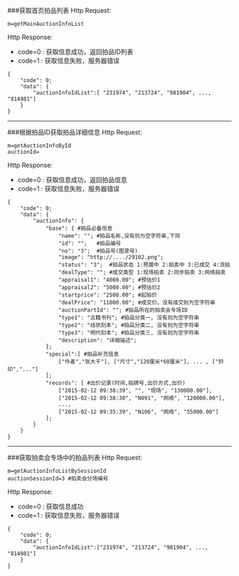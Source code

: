 ###<a name="1">获取首页拍品列表</a>
Http Request: 

```
m=getMainAuctionInfoList
```
Http Response:

- code=0 : 获取信息成功，返回拍品ID列表
- code=1 : 获取信息失败，服务器错误

``` 
{ 
    "code": 0;
    "data": {
    	"auctionInfoIdList":[ "231974", "213724", "981904", ..., "814981"]
	}
}
```
---
###<a name="2">根据拍品ID获取拍品详细信息</a>
Http Request: 

```
m=getAuctionInfoById
auctionId=
```
Http Response:

- code=0 : 获取信息成功，返回拍品信息
- code=1 : 获取信息失败，服务器错误

``` 
{ 
    "code": 0;
    "data": {
    	"auctionInfo": {
    		"base": { #拍品必备信息
    			"name": ""; #拍品名称,没有则为空字符串,下同
    			"id": "";   #拍品编号
    			"no": "3";  #拍品号(图录号)
				"image": "http://..../29102.png"; 
				"status": "3";  #拍品状态 1:预展中 2:拍卖中 3:已成交 4:流拍 
    			"dealType": ""; #成交类型 1:现场拍卖 2:同步拍卖 3:网络拍卖
				"appraisal1": "4000.00"; #预估价1
				"appraisal2": "5000.00"; #预估价2
				"startprice": "2500.00"; #起拍价
				"dealPrice": "11000.00"; #成交价，没有成交则为空字符串
    			"auctionPartId": ""; #拍品所在的拍卖会专场ID
    			"type1": "古籍书刊"; #拍品分类一, 没有则为空字符串
    			"type2": "线状刻本"; #拍品分类二, 没有则为空字符串
    			"type3": "明代刻本"; #拍品分类三, 没有则为空字符串
    			"description": "详细描述";
    		};
    		"special":[ #拍品补充信息
    		    ["作者","张大千"], ["尺寸","120厘米*60厘米"], ... , ["钤印","..."]
    		];   		
    		"records": [ #出价记录(时间,拍牌号,出价方式,出价)
    			["2015-02-12 09:38:39", "", "现场", "130000.00"],
    			["2015-02-12 09:38:30", "N091", "网络", "120000.00"],
    			...,
    			["2015-02-12 09:35:39", "N106", "网络", "55000.00"]
    		]; 	
    	}
	}
}
```
---
###<a name="3">获取拍卖会专场中的拍品列表</a>
Http Request: 

```
m=getAuctionInfoListBySessionId
auctionSessionId=3 #拍卖会分场编号
```
Http Response:

- code=0 : 获取信息成功
- code=1 : 获取信息失败，服务器错误

``` 
{ 
    "code": 0;
    "data": {
    	"auctionInfoIdList":["231974", "213724", "981904", ..., "814981"]
	}
} 
```
